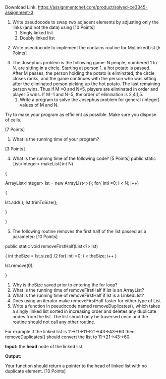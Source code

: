 Download Link: https://assignmentchef.com/product/solved-ce3345-assignment-3
<br>
<ol>

 <li>Write pseudocode to swap two adjacent elements by adjusting only the links (and not the data) using [10 Points]

  <ol>

   <li>Singly linked list</li>

   <li>Doubly linked list</li>

  </ol></li>

</ol>

<strong> </strong>

<ol start="2">

 <li>Write pseudocode to implement the contains routine for MyLinkedList [5 Points]</li>

</ol>







<ol start="3">

 <li>The Josephus problem is the following game: N people, numbered 1 to N, are sitting in a circle. Starting at person 1, a hot potato is passed. After M passes, the person holding the potato is eliminated, the circle closes ranks, and the game continues with the person who was sitting after the eliminated person picking up the hot potato. The last remaining person wins. Thus if M =0 and N=5, players are eliminated in order and player 5 wins. If M=1 and N=5, the order of elimination is 2,4,1,5.

  <ol>

   <li>Write a program to solve the Josephus problem for general (integer) values of M and N.</li>

  </ol></li>

</ol>

Try to make your program as efficient as possible. Make sure you dispose of cells.

[7 Points]

<ol>

 <li>What is the running time of your program?</li>

</ol>

[3 Points]







<ol start="4">

 <li>What is the running time of the following code? [5 Points] public static List&lt;Integer&gt; makeList( int N)</li>

</ol>

{

ArrayList&lt;Integer&gt; lst = new ArrayList&lt;&gt;();      for( inti  =0; i &lt; N; i++)

{

lst.add(i);          lst.trimToSize();

}

}













<ol start="5">

 <li>The following routine removes the first half of the list passed as a parameter: [10 Points]</li>

</ol>

public static void removeFirstHalf(List&lt;?&gt; lst)

{     int theSize = lst.size() /2      for( inti =0; i &lt; theSize; i++ )

lst.remove(0);

}

<ol>

 <li>Why is theSize saved prior to entering the for loop?</li>

 <li>What is the running time of removeFirstHalf if lst is an ArrayList?</li>

 <li>What is the running time of removeFirstHalf if lst is a LinkedLIst?</li>

 <li>Does using an iterator make removeFirstHalf faster for either type of List</li>

 <li>Write a function in pseudocode named removeDuplicates(), which takes a singly linked list sorted in increasing order and deletes any duplicate nodes from the list. The list should only be traversed once and the routine should not call any other routine.</li>

</ol>

For example if the linked list is 11-&gt;11-&gt;11-&gt;21-&gt;43-&gt;43-&gt;60 then removeDuplicates() should convert the list to 11-&gt;21-&gt;43-&gt;60.

<strong>Input:</strong> the <strong>head</strong>  node of the  linked list  .

<strong>Output:</strong>

Your function should return a pointer to the head of linked list with no duplicate element. [10 Points]